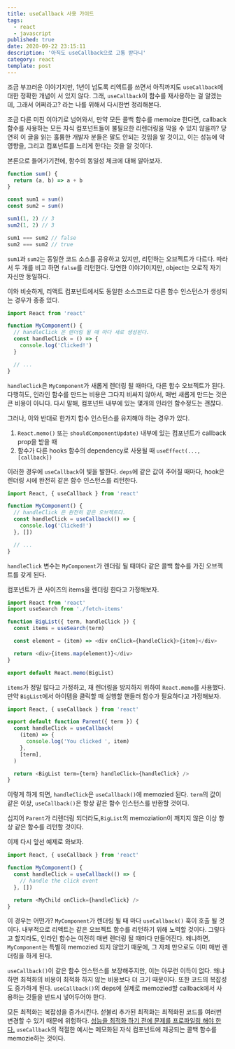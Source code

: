 ```yaml
---
title: useCallback 사용 가이드
tags:
  - react
  - javascript
published: true
date: 2020-09-22 23:15:11
description: '아직도 useCallback으로 고통 받다니'
category: react
template: post
---
```


조금 부끄러운 이야기지만, 1년이 넘도록 리액트를 쓰면서 아직까지도 `useCallback`에 대한 정확한 개념이 서 있지 않다. 그래, `useCallback`이 함수를 재사용하는 걸 알겠는데, 그래서 어쩌라고? 라는 나를 위해서 다시한번 정리해본다.

조금 다른 미친 이야기로 넘어와서, 만약 모든 콜백 함수를 memoize 한다면, callback 함수를 사용하는 모든 자식 컴포넌트들이 불필요한 리렌더링을 막을 수 있지 않을까? 당연히 이 글을 읽는 훌륭한 개발자 분들은 말도 안되는 것임을 알 것이고, 이는 성능에 악 영향을, 그리고 컴포넌트를 느리게 한다는 것을 알 것이다.

본론으로 들어가기전에, 함수의 동일성 체크에 대해 알아보자.

```javascript
function sum() {
  return (a, b) => a + b
}

const sum1 = sum()
const sum2 = sum()

sum1(1, 2) // 3
sum2(1, 2) // 3

sum1 === sum2 // false
sum2 === sum2 // true
```

`sum1`과 `sum2`는 동일한 코드 소스를 공유하고 있지만, 리턴하는 오브젝트가 다르다. 따라서 두 개를 비고 하면 `false`를 리턴한다. 당연한 이야기이지만, object는 오로직 자기 자신만 동일하다.

이와 비슷하게, 리액트 컴포넌트에서도 동일한 소스코드로 다른 함수 인스턴스가 생성되는 경우가 종종 있다.

```javascript
import React from 'react'

function MyComponent() {
  // handleClick 은 렌더링 될 때 마다 새로 생성된다.
  const handleClick = () => {
    console.log('Clicked!')
  }

  // ...
}
```

`handleClick`은 `MyComponent`가 새롭게 렌더링 될 때마다, 다른 함수 오브젝트가 된다. 다행히도, 인라인 함수를 만드는 비용은 그다지 비싸지 않아서, 매번 새롭게 만드는 것은 큰 비용이 아니다. 다시 말해, 컴포넌트 내부에 있는 몇개의 인라인 함수정도는 괜찮다.

그러나, 이와 반대로 한가지 함수 인스턴스를 유지해야 하는 경우가 있다.

1. `React.memo()` 또는 `shouldComponentUpdate)` 내부에 있는 컴포넌트가 callback prop을 받을 때
2. 함수가 다른 hooks 함수의 dependency로 사용될 때 `useEffect(..., [callback])`

이러한 경우에 `useCallback`이 빛을 발한다. `deps`에 같은 값이 주어질 때마다, hook은 렌더링 시에 완전히 같은 함수 인스턴스를 리턴한다.

```javascript
import React, { useCallback } from 'react'

function MyComponent() {
  // handleClick 은 완전히 같은 오브젝트다.
  const handleClick = useCallback(() => {
    console.log('Clicked!')
  }, [])

  // ...
}
```

`handleClick` 변수는 `MyComponent`가 렌더링 될 때마다 같은 콜백 함수를 가진 오브젝트를 갖게 된다.

컴포넌트가 큰 사이즈의 items을 렌더링 한다고 가정해보자.

```javascript
import React from 'react'
import useSearch from './fetch-items'

function BigList({ term, handleClick }) {
  const items = useSearch(term)

  const element = (item) => <div onClick={handleClick}>{item}</div>

  return <div>{items.map(element)}</div>
}

export default React.memo(BigList)
```

`items`가 정말 많다고 가정하고, 재 렌더링을 방지하지 위하여 `React.memo`를 사용했다. 만약 `BigList`에서 아이템을 클릭할 때 실행할 핸들러 함수가 필요하다고 가정해보자.

```javascript
import React, { useCallback } from 'react'

export default function Parent({ term }) {
  const handleClick = useCallback(
    (item) => {
      console.log('You clicked ', item)
    },
    [term],
  )

  return <BigList term={term} handleClick={handleClick} />
}
```

이렇게 하게 되면, `handleClick`은 `useCallback()`에 memozied 된다. `term`의 값이 같은 이상, `useCallback()`은 항상 같은 함수 인스턴스를 반환할 것이다.

심지어 `Parent`가 리렌더링 되더라도,`BigList`의 memoziation이 깨지지 않은 이상 항상 같은 함수를 리턴할 것이다.

이제 다시 앞선 예제로 와보자.

```javascript
import React, { useCallback } from 'react'

function MyComponent() {
  const handleClick = useCallback(() => {
    // handle the click event
  }, [])

  return <MyChild onClick={handleClick} />
}
```

이 경우는 어떤가? `MyComponent`가 렌더링 될 때 마다 `useCallback()` 훅이 호출 될 것이다. 내부적으로 리액트는 같은 오브젝트 함수를 리턴하기 위해 노력할 것이다. 그렇다고 할지라도, 인라인 함수는 여전히 매번 렌더링 될 때마다 만들어진다. 왜냐하면, `MyComponent`는 특별히 memozied 되지 않았기 때문에, 그 자체 만으로도 이미 매번 렌더링을 하게 된다.

`useCallback()`이 같은 함수 인스턴스를 보장해주지만, 이는 아무런 이득이 없다. 왜냐하면 최적화의 비용이 최적화 하지 않는 비용보다 더 크기 때문이다. 또한 코드의 복잡성도 증가하게 된다. `useCallback()`의 deps에 실제로 memozied할 callback에서 사용하는 것들을 반드시 넣어두어야 한다.

모든 최적화는 복잡성을 증가시킨다. 섣불리 추가된 최적화는 최적화된 코드를 여러번 변경할 수 있기 때문에 위험하다. [성능을 최적화 하기 전에 문제를 프로파일링 해야 한다.](https://wiki.c2.com/?ProfileBeforeOptimizing) `useCallback`의 적절한 예시는 메모화된 자식 컴포넌트에 제공되는 콜백 함수를 memozie하는 것이다.
